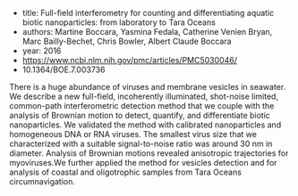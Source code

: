 - title: Full-field interferometry for counting and differentiating aquatic biotic nanoparticles: from laboratory to Tara Oceans
- authors: Martine Boccara, Yasmina Fedala, Catherine Venien Bryan, Marc Bailly-Bechet, Chris Bowler, Albert Claude Boccara
- year: 2016
- https://www.ncbi.nlm.nih.gov/pmc/articles/PMC5030046/
- 10.1364/BOE.7.003736

There is a huge abundance of viruses and membrane vesicles in seawater. We describe a new full-field, incoherently illuminated, shot-noise limited, common-path interferometric detection method that we couple with the analysis of Brownian motion to detect, quantify, and differentiate biotic nanoparticles. We validated the method with calibrated nanoparticles and homogeneous DNA or RNA viruses. The smallest virus size that we characterized with a suitable signal-to-noise ratio was around 30 nm in diameter. Analysis of Brownian motions revealed anisotropic trajectories for myoviruses.We further applied the method for vesicles detection and for analysis of coastal and oligotrophic samples from Tara Oceans circumnavigation.
